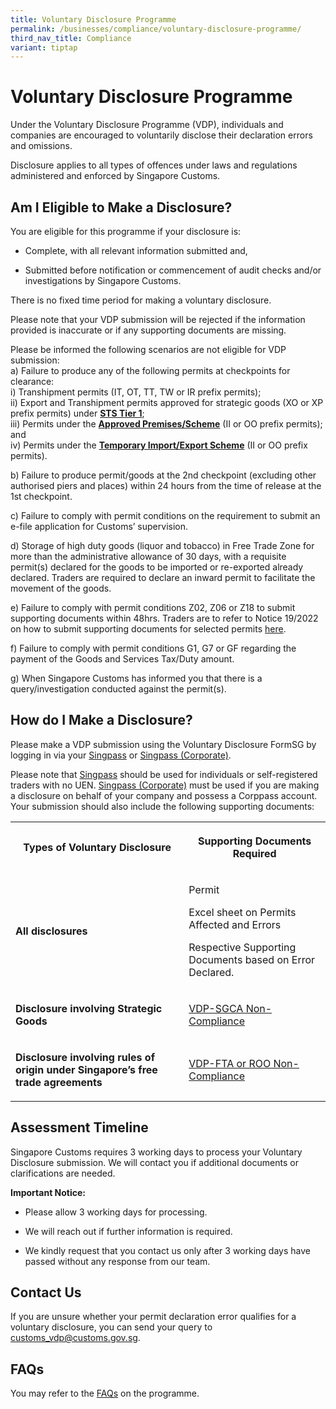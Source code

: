 ```yaml
---
title: Voluntary Disclosure Programme
permalink: /businesses/compliance/voluntary-disclosure-programme/
third_nav_title: Compliance
variant: tiptap
---
```

<h1>Voluntary Disclosure Programme</h1>
<p>Under the Voluntary Disclosure Programme (VDP), individuals and companies
are encouraged to voluntarily disclose their declaration errors and omissions.</p>
<p>Disclosure applies to all types of offences under laws and regulations
administered and enforced by Singapore Customs.</p>
<h2>Am I Eligible to Make a Disclosure?</h2>
<p>You are eligible for this programme if your disclosure is:</p>
<ul data-tight="true" class="tight">
<li>
<p>Complete, with all relevant information submitted and,</p>
</li>
<li>
<p>Submitted before notification or commencement of audit checks and/or investigations
by Singapore Customs.</p>
</li>
</ul>
<p>There is no fixed time period for making a voluntary disclosure.</p>
<p>Please note that your VDP submission will be rejected if the information
provided is inaccurate or if any supporting documents are missing.</p>
<p>Please be informed the following scenarios are not eligible for VDP submission:
<br>a) Failure to produce any of the following permits at checkpoints for
clearance:
<br>i) Transhipment permits (IT, OT, TT, TW or IR prefix permits);
<br>ii) Export and Transhipment permits approved for strategic goods (XO or
XP prefix permits) under <strong><u>STS Tier 1</u></strong>;
<br>iii) Permits under the <strong><u>Approved Premises/Scheme</u></strong> (II
or OO prefix permits); and
<br>iv) Permits under the <strong><u>Temporary Import/Export Scheme</u></strong> (II
or OO prefix permits).</p>
<p></p>
<p>b) Failure to produce permit/goods at the 2nd checkpoint (excluding other
authorised piers and places) within 24 hours from the time of release at
the 1st checkpoint.</p>
<p></p>
<p>c) Failure to comply with permit conditions on the requirement to submit
an e-file application for Customs’ supervision.</p>
<p></p>
<p>d) Storage of high duty goods (liquor and tobacco) in Free Trade Zone
for more than the administrative allowance of 30 days, with a requisite
permit(s) declared for the goods to be imported or re-exported already
declared. Traders are required to declare an inward permit to facilitate
the movement of the goods.</p>
<p></p>
<p>e) Failure to comply with permit conditions Z02, Z06 or Z18 to submit
supporting documents within 48hrs. Traders are to refer to Notice 19/2022
on how to submit supporting documents for selected permits <a href="https://www.customs.gov.sg/files/notice%2019_2022%20(ver%201).pdf" rel="noopener nofollow" target="_blank">here</a>.</p>
<p></p>
<p>f) Failure to comply with permit conditions G1, G7 or GF regarding the
payment of the Goods and Services Tax/Duty amount.</p>
<p></p>
<p>g) When Singapore Customs has informed you that there is a query/investigation
conducted against the permit(s).</p>
<h2>How do I Make a Disclosure?</h2>
<p>Please make a VDP submission using the Voluntary Disclosure FormSG by
logging in via your <a href="https://go.gov.sg/vdp-ind" rel="noopener nofollow" target="_blank">Singpass</a> or
<a href="https://go.gov.sg/vdp-uen" rel="noopener nofollow" target="_blank">Singpass (Corporate)</a>.</p>
<p>Please note that <a href="https://go.gov.sg/vdp-ind" rel="noopener noreferrer nofollow" target="_blank">Singpass</a>&nbsp;should be used for individuals
or self-registered traders with no UEN. <a href="https://go.gov.sg/vdp-uen" rel="noopener noreferrer nofollow" target="_blank">Singpass (Corporate)</a> must be used if
you are making a disclosure on behalf of your company and possess a Corppass
account. Your submission should also include the following supporting documents:</p>
<p></p>
<table style="minWidth: 50px">
<colgroup>
<col>
<col>
</colgroup>
<tbody>
<tr>
<th rowspan="1" colspan="1">
<p>Types of Voluntary Disclosure</p>
</th>
<th rowspan="1" colspan="1">
<p>Supporting Documents Required</p>
</th>
</tr>
<tr>
<td rowspan="1" colspan="1">
<p><strong>All disclosures</strong>
</p>
</td>
<td rowspan="1" colspan="1">
<p>Permit</p>
<p>Excel sheet on Permits Affected and Errors</p>
<p>Respective Supporting Documents based on Error Declared.</p>
</td>
</tr>
<tr>
<td rowspan="1" colspan="1">
<p><strong>Disclosure involving Strategic Goods</strong>
</p>
</td>
<td rowspan="1" colspan="1">
<p><a href="/files/businesses/VDP-SGC-non-compliance.doc" rel="noopener noreferrer nofollow" target="_blank">VDP-SGCA Non-Compliance</a>
</p>
</td>
</tr>
<tr>
<td rowspan="1" colspan="1">
<p><strong>Disclosure involving rules of origin under Singapore’s free trade agreements</strong>
</p>
</td>
<td rowspan="1" colspan="1">
<p><a href="/files/businesses/VDP-FTA-ROO-non-compliance.doc" rel="noopener noreferrer nofollow" target="_blank">VDP-FTA or ROO Non-Compliance</a>
</p>
</td>
</tr>
</tbody>
</table>
<p></p>
<h2>Assessment Timeline</h2>
<p>Singapore Customs requires 3 working days to process your Voluntary Disclosure
submission. We will contact you if additional documents or clarifications
are needed.</p>
<p></p>
<p><strong>Important Notice:</strong>
</p>
<ul data-tight="true" class="tight">
<li>
<p>Please allow 3 working days for processing.</p>
</li>
<li>
<p>We will reach out if further information is required.</p>
</li>
<li>
<p>We kindly request that you contact us only after 3 working days have passed
without any response from our team.</p>
</li>
</ul>
<h2>Contact Us</h2>
<p>If you are unsure whether your permit declaration error qualifies for
a voluntary disclosure, you can send your query to <a href="mailto:customs_vdp@customs.gov.sg" rel="noopener noreferrer nofollow" target="_blank">customs_vdp@customs.gov.sg</a>.</p>
<h2>FAQs</h2>
<p>You may refer to the <a href="https://ask.gov.sg/customs?topic=Compliance&amp;subtopic=Voluntary%20Disclosure%20Programme#content" rel="noopener noreferrer nofollow" target="_blank">FAQs</a> on
the programme.</p>